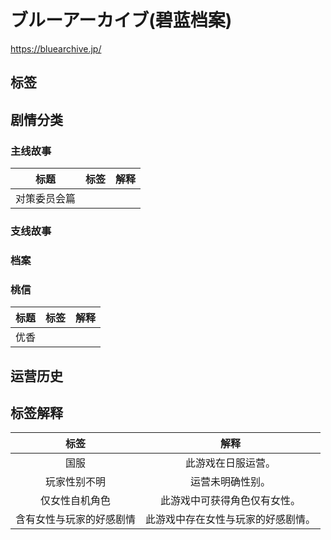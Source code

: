 # ブルーアーカイブ(碧蓝档案)
https://bluearchive.jp/

## 标签 
<Badge text="日服" type="info"/> <Badge text="玩家性别不明" type="info"/>  <Badge text="仅女性自机角色" type="tip"/> <Badge text="含有女性与玩家的好感剧情" type="tip"/>

## 剧情分类

### 主线故事
|标题|标签|解释|
|:-:|:-:|:-:|
|对策委员会篇|||
### 支线故事
### 档案
### 桃信
|标题|标签|解释|
|:-:|:-:|:-:|
|优香|<Badge text="含有女性与玩家的好感剧情" type="tip"/>||

## 运营历史

## 标签解释
|标签|解释|
|:-:|:-:|
|国服|此游戏在日服运营。|
|玩家性别不明|运营未明确性别。|
|仅女性自机角色|此游戏中可获得角色仅有女性。|
|含有女性与玩家的好感剧情|此游戏中存在女性与玩家的好感剧情。|